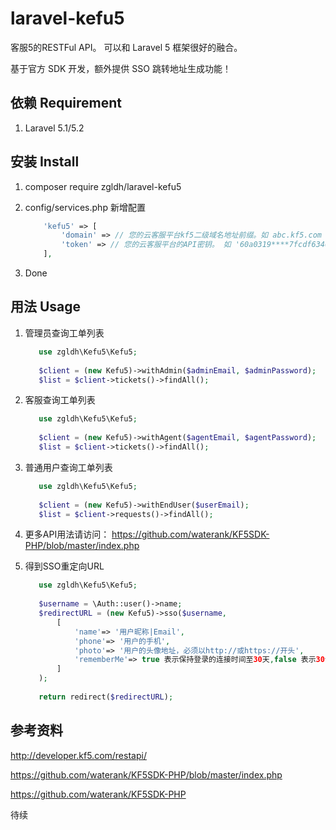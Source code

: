 # laravel-kefu5
客服5的RESTFul API。
可以和 Laravel 5 框架很好的融合。

基于官方 SDK 开发，额外提供 SSO 跳转地址生成功能！

## 依赖 Requirement

1. Laravel 5.1/5.2

## 安装 Install

1. composer require zgldh/laravel-kefu5
2. config/services.php 
    新增配置

    ```php
        'kefu5' => [
            'domain' => // 您的云客服平台kf5二级域名地址前缀。如 abc.kf5.com 。不要带 http://， 不要带最后的斜杠
            'token' => // 您的云客服平台的API密钥。 如 '60a0319****7fcdf63461c5ad18106'
        ],
    ```
3. Done

## 用法 Usage

1. 管理员查询工单列表
    
    ```php
       use zgldh\Kefu5\Kefu5;   
  
       $client = (new Kefu5)->withAdmin($adminEmail, $adminPassword);
       $list = $client->tickets()->findAll();
    ```
 

2. 客服查询工单列表

    ```php
       use zgldh\Kefu5\Kefu5;   
  
       $client = (new Kefu5)->withAgent($agentEmail, $agentPassword);
       $list = $client->tickets()->findAll();
    ```

3. 普通用户查询工单列表

    ```php
       use zgldh\Kefu5\Kefu5;   
  
       $client = (new Kefu5)->withEndUser($userEmail);
       $list = $client->requests()->findAll();
    ```
 
4. 更多API用法请访问： https://github.com/waterank/KF5SDK-PHP/blob/master/index.php
    
5. 得到SSO重定向URL

    ```php
       use zgldh\Kefu5\Kefu5;   
  
       $username = \Auth::user()->name;
       $redirectURL = (new Kefu5)->sso($username,
           [
               'name'=> '用户昵称|Email',
               'phone'=> '用户的手机',
               'photo'=> '用户的头像地址，必须以http://或https://开头',
               'rememberMe'=> true 表示保持登录的连接时间至30天,false 表示30分钟后无活动自动登录过期
           ]
       );
       
       return redirect($redirectURL);
    ```

## 参考资料

http://developer.kf5.com/restapi/

https://github.com/waterank/KF5SDK-PHP/blob/master/index.php

https://github.com/waterank/KF5SDK-PHP

    
待续

    
